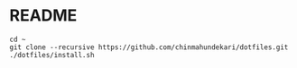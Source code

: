 README
======

    cd ~
    git clone --recursive https://github.com/chinmahundekari/dotfiles.git
    ./dotfiles/install.sh


